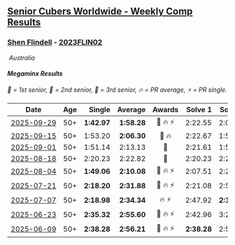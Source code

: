 <style>table {white-space: nowrap;}</style>
<link rel="stylesheet" type="text/css" href="/scw-comp/css/flags.css" />

## [Senior Cubers Worldwide - Weekly Comp Results](/scw-comp/results/)
### [Shen Flindell](README.md) - [2023FLIN02](https://www.worldcubeassociation.org/persons/2023FLIN02?event=minx)

<i class="flag flag-AU" />&nbsp;Australia

#### Megaminx Results

<span style="white-space: nowrap;">🥇 = 1st senior</span>, <span style="white-space: nowrap;">🥈 = 2nd senior</span>, <span style="white-space: nowrap;">🥉 = 3rd senior</span>, <span style="white-space: nowrap;">🔥 = PR average</span>, <span style="white-space: nowrap;">⚡ = PR single</span>.

| Date | Age | Single | Average | Awards | Solve 1 | Solve 2 | Solve 3 | Solve 4 | Solve 5 | Video |
| :--: | :--: | --: | --: | :--: | --: | --: | --: | --: | --: | :-- |
| [2025-09-29](../../results/2025-09-29/minx.md) | 50+ | **1:42.97** | **1:58.28** | 🥈 🔥 ⚡ | 2:22.55 | 2:04.41 | 1:57.06 | **1:42.97** | 1:53.37 | [Desktop](https://www.facebook.com/events/3131653436983766/permalink/3143422809140162) / [Mobile](https://m.facebook.com/events/3131653436983766?view=permalink&id=3143422809140162) |
| [2025-09-15](../../results/2025-09-15/minx.md) | 50+ | 1:53.20 | **2:06.30** | 🥈 🔥 | 2:22.67 | 1:53.20 | 2:08.08 | 2:08.34 | 2:02.48 | [Desktop](https://www.facebook.com/events/1678098952866203/permalink/1688396615169770) / [Mobile](https://m.facebook.com/events/1678098952866203?view=permalink&id=1688396615169770) |
| [2025-09-01](../../results/2025-09-01/minx.md) | 50+ | 1:51.14 | 2:13.13 | 🥉 | 2:21.61 | 1:51.14 | 2:18.15 | 2:08.51 | 2:12.72 | [Desktop](https://www.facebook.com/events/674637162322812/permalink/684877531298775) / [Mobile](https://m.facebook.com/events/674637162322812?view=permalink&id=684877531298775) |
| [2025-08-18](../../results/2025-08-18/minx.md) | 50+ | 2:20.23 | 2:22.82 | 🥉 | 2:20.23 | 2:22.24 | 2:26.00 | DNS | DNS | [Desktop](https://www.facebook.com/events/4098227200495459/permalink/4109435989374580) / [Mobile](https://m.facebook.com/events/4098227200495459?view=permalink&id=4109435989374580) |
| [2025-08-04](../../results/2025-08-04/minx.md) | 50+ | **1:49.06** | **2:10.08** | 🥉 🔥 ⚡ | 2:07.51 | 2:20.80 | 2:18.95 | 2:03.78 | **1:49.06** | [Desktop](https://www.facebook.com/events/1901314967391999/permalink/1912526909604138) / [Mobile](https://m.facebook.com/events/1901314967391999?view=permalink&id=1912526909604138) |
| [2025-07-21](../../results/2025-07-21/minx.md) | 50+ | **2:18.20** | **2:31.88** | 🥉 🔥 ⚡ | 2:21.08 | 2:56.36 | **2:18.20** | DNS | DNS | [Desktop](https://www.facebook.com/events/1261538608778309/permalink/1271704187761751) / [Mobile](https://m.facebook.com/events/1261538608778309?view=permalink&id=1271704187761751) |
| [2025-07-07](../../results/2025-07-07/minx.md) | 50+ | **2:18.98** | **2:34.34** | 🔥 ⚡ | 2:47.92 | **2:18.98** | 2:36.13 | DNS | DNS | [Desktop](https://www.facebook.com/events/1328488458860314/permalink/1338582487850911) / [Mobile](https://m.facebook.com/events/1328488458860314?view=permalink&id=1338582487850911) |
| [2025-06-23](../../results/2025-06-23/minx.md) | 50+ | **2:35.32** | **2:55.60** | 🥉 🔥 ⚡ | 2:42.96 | 3:28.52 | **2:35.32** | DNS | DNS | [Desktop](https://www.facebook.com/events/4134767840134485/permalink/4145361005741835) / [Mobile](https://m.facebook.com/events/4134767840134485?view=permalink&id=4145361005741835) |
| [2025-06-09](../../results/2025-06-09/minx.md) | 50+ | **2:38.28** | **2:56.21** | 🥈 🔥 ⚡ | **2:38.28** | 2:56.54 | 3:13.80 | DNS | DNS | [Desktop](https://www.facebook.com/events/947256517415436/permalink/955524426588645) / [Mobile](https://m.facebook.com/events/947256517415436?view=permalink&id=955524426588645) |


<!-- Global site tag (gtag.js) - Google Analytics -->
<script async src="https://www.googletagmanager.com/gtag/js?id=UA-86348435-3"></script>
<script>window.dataLayer = window.dataLayer || []; function gtag() {dataLayer.push(arguments);} gtag('js', new Date()); gtag('config', 'UA-86348435-3');</script>

